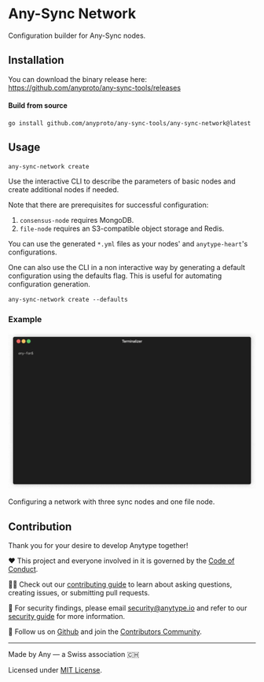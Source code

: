 # Any-Sync Network
Configuration builder for Any-Sync nodes.

## Installation
You can download the binary release here: https://github.com/anyproto/any-sync-tools/releases  

#### Build from source   
```
go install github.com/anyproto/any-sync-tools/any-sync-network@latest
```

## Usage
```
any-sync-network create
```
Use the interactive CLI to describe the parameters of basic nodes and create additional nodes if needed. 

Note that there are prerequisites for successful configuration:
1. `consensus-node` requires MongoDB.
2. `file-node` requires an S3-compatible object storage and Redis.

You can use the generated `*.yml` files as your nodes' and `anytype-heart`'s configurations.

One can also use the CLI in a non interactive way by generating a default configuration using the defaults
flag. This is useful for automating configuration generation.
```
any-sync-network create --defaults
```

### Example
![Interactive CLI demo](../assets/any-sync-network-example.gif)

Configuring a network with three sync nodes and one file node.


## Contribution
Thank you for your desire to develop Anytype together!

❤️ This project and everyone involved in it is governed by the [Code of Conduct](https://github.com/anyproto/.github/blob/main/docs/CODE_OF_CONDUCT.md).

🧑‍💻 Check out our [contributing guide](https://github.com/anyproto/.github/blob/main/docs/CONTRIBUTING.md) to learn about asking questions, creating issues, or submitting pull requests.

🫢 For security findings, please email [security@anytype.io](mailto:security@anytype.io) and refer to our [security guide](https://github.com/anyproto/.github/blob/main/docs/SECURITY.md) for more information.

🤝 Follow us on [Github](https://github.com/anyproto) and join the [Contributors Community](https://github.com/orgs/anyproto/discussions).

---
Made by Any — a Swiss association 🇨🇭

Licensed under [MIT License](../LICENSE).
